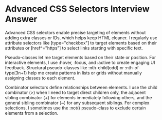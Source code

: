 # Advanced CSS Selectors Interview Answer

Advanced CSS selectors enable precise targeting of elements without adding extra classes or IDs, which helps keep HTML cleaner. I regularly use attribute selectors like [type="checkbox"] to target elements based on their attributes or [href^="https"] to select links starting with specific text.

Pseudo-classes let me target elements based on their state or position. For interactive elements, I use :hover, :focus, and :active to create engaging UI feedback. Structural pseudo-classes like :nth-child(odd) or :nth-of-type(3n+1) help me create patterns in lists or grids without manually assigning classes to each element.

Combinator selectors define relationships between elements. I use the child combinator (>) when I need to target direct children only, the adjacent sibling combinator (+) for elements immediately following others, and the general sibling combinator (~) for any subsequent siblings. For complex selections, I sometimes use the :not() pseudo-class to exclude certain elements from a selection.